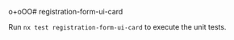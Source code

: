 


































































































































o+oOO# registration-form-ui-card






























































































































































































































































































































































































[//]: # (This library was generated with [Nx]&#40;https://nx.dev&#41;.)
[//]: # ()
[//]: # (## Running unit tests)
 


Run `nx test registration-form-ui-card` to execute the unit tests.
